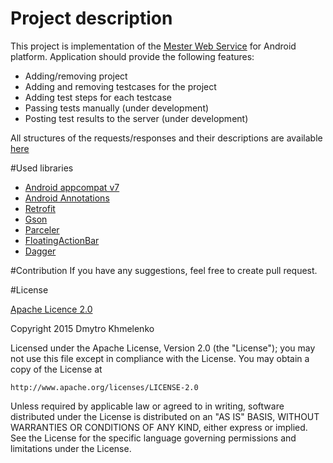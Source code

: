# Project description
This project is implementation of the [Mester Web Service](https://github.com/art-divin/mester-rest-api) for Android platform.
Application should provide the following features:
- Adding/removing project
- Adding and removing testcases for the project
- Adding test steps for each testcase
- Passing tests manually (under development)
- Posting test results to the server (under development)

All structures of the requests/responses and their descriptions are available [here](https://github.com/art-divin/mester-rest-api/wiki/Domain-JSON)

#Used libraries
- [Android appcompat v7](https://github.com/android/platform_frameworks_support/tree/master/v7/appcompat)
- [Android Annotations](https://github.com/excilys/androidannotations)
- [Retrofit](https://github.com/square/retrofit)
- [Gson](https://code.google.com/p/google-gson/)
- [Parceler](http://parceler.org/)
- [FloatingActionBar](https://github.com/makovkastar/FloatingActionButton)
- [Dagger](https://github.com/square/dagger)

#Contribution
If you have any suggestions, feel free to create pull request.

#License

[Apache Licence 2.0](http://www.apache.org/licenses/LICENSE-2.0)

Copyright 2015 Dmytro Khmelenko

Licensed under the Apache License, Version 2.0 (the "License");
you may not use this file except in compliance with the License.
You may obtain a copy of the License at

    http://www.apache.org/licenses/LICENSE-2.0

Unless required by applicable law or agreed to in writing, software
distributed under the License is distributed on an "AS IS" BASIS,
WITHOUT WARRANTIES OR CONDITIONS OF ANY KIND, either express or implied.
See the License for the specific language governing permissions and
limitations under the License.
